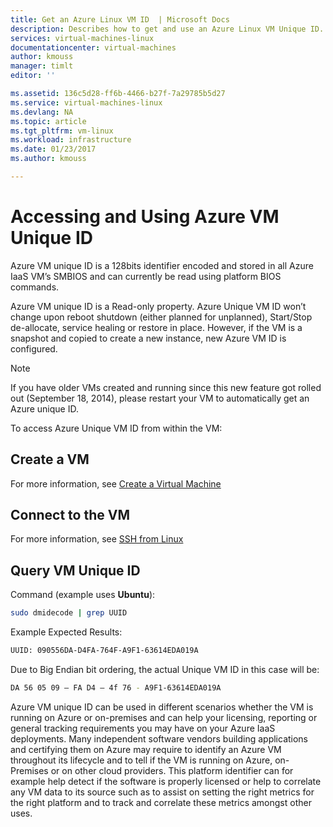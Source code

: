 ```yaml
---
title: Get an Azure Linux VM ID  | Microsoft Docs
description: Describes how to get and use an Azure Linux VM Unique ID.
services: virtual-machines-linux
documentationcenter: virtual-machines
author: kmouss
manager: timlt
editor: ''

ms.assetid: 136c5d28-ff6b-4466-b27f-7a29785b5d27
ms.service: virtual-machines-linux
ms.devlang: NA
ms.topic: article
ms.tgt_pltfrm: vm-linux
ms.workload: infrastructure
ms.date: 01/23/2017
ms.author: kmouss

---
```

# Accessing and Using Azure VM Unique ID
Azure VM unique ID is a 128bits identifier encoded and stored in all Azure IaaS VM’s SMBIOS and can currently be read using platform BIOS commands.

Azure VM unique ID is a Read-only property. Azure Unique VM ID won’t change upon reboot shutdown (either planned for unplanned), Start/Stop de-allocate, service healing or restore in place. However, if the VM is a snapshot and copied to create a new instance, new Azure VM ID is configured.

> [!NOTE]
> If you have older VMs created and running since this new feature got rolled out (September 18, 2014), please restart your VM to automatically get an Azure unique ID.
> 
> 

To access Azure Unique VM ID from within the VM:

## Create a VM
For more information, see [Create a Virtual Machine](../windows/creation-choices.md?toc=%2fazure%2fvirtual-machines%2flinux%2ftoc.json)

## Connect to the VM
For more information, see [SSH from Linux](mac-create-ssh-keys.md?toc=%2fazure%2fvirtual-machines%2flinux%2ftoc.json)

## Query VM Unique ID
Command (example uses **Ubuntu**):

```bash
sudo dmidecode | grep UUID
```

Example Expected Results:

```bash
UUID: 090556DA-D4FA-764F-A9F1-63614EDA019A
```

Due to Big Endian bit ordering, the actual Unique VM ID in this case will be:

```bash
DA 56 05 09 – FA D4 – 4f 76 - A9F1-63614EDA019A
```

Azure VM unique ID can be used in different scenarios whether the VM is running on Azure or on-premises and can help your licensing, reporting or general tracking requirements you may have on your Azure IaaS deployments. Many independent software vendors building applications and certifying them on Azure may require to identify an Azure VM throughout its lifecycle and to tell if the VM is running on Azure, on-Premises or on other cloud providers. This platform identifier can for example help detect if the software is properly licensed or help to correlate any VM data to its source such as to assist on setting the right metrics for the right platform and to track and correlate these metrics amongst other uses.

